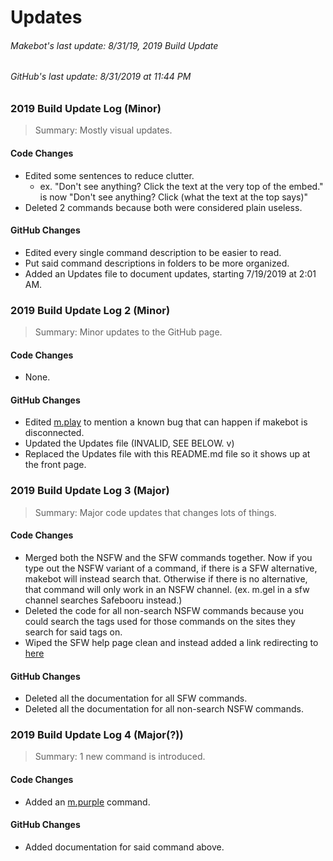 # Updates

###### Makebot's last update: 8/31/19, 2019 Build Update
###### GitHub's last update: 8/31/2019 at 11:44 PM

### 2019 Build Update Log (Minor)

> Summary: Mostly visual updates.

#### Code Changes
* Edited some sentences to reduce clutter.
  * ex. "Don't see anything? Click the text at the very top of the embed." is now "Don't see anything? Click (what the text at the top says)"
* Deleted 2 commands because both were considered plain useless.

#### GitHub Changes
* Edited every single command description to be easier to read.
* Put said command descriptions in folders to be more organized.
* Added an Updates file to document updates, starting 7/19/2019 at 2:01 AM.

### 2019 Build Update Log 2 (Minor)

> Summary: Minor updates to the GitHub page.

#### Code Changes
* None.

#### GitHub Changes
* Edited [m.play](https://github.com/makebot-help/Command-Info/blob/master/music/play.md) to mention a known bug that can happen if makebot is disconnected.
* Updated the Updates file (INVALID, SEE BELOW. v)
* Replaced the Updates file with this README.md file so it shows up at the front page.

### 2019 Build Update Log 3 (Major)

> Summary: Major code updates that changes lots of things.

#### Code Changes
* Merged both the NSFW and the SFW commands together. Now if you type out the NSFW variant of a command, if there is a SFW alternative, makebot will instead search that. Otherwise if there is no alternative, that command will only work in an NSFW channel. (ex. m.gel in a sfw channel searches Safebooru instead.)
* Deleted the code for all non-search NSFW commands because you could search the tags used for those commands on the sites they search for said tags on.
* Wiped the SFW help page clean and instead added a link redirecting to [here](https://github.com/makebot-help/Command-Info/blob/master/sfw/what_changed.md)

#### GitHub Changes
* Deleted all the documentation for all SFW commands.
* Deleted all the documentation for all non-search NSFW commands.

### 2019 Build Update Log 4 (Major(?))

> Summary: 1 new command is introduced.

#### Code Changes
* Added an [m.purple](https://github.com/makebot-help/Command-Info/blob/master/fun/purple.md) command.

#### GitHub Changes
* Added documentation for said command above.
